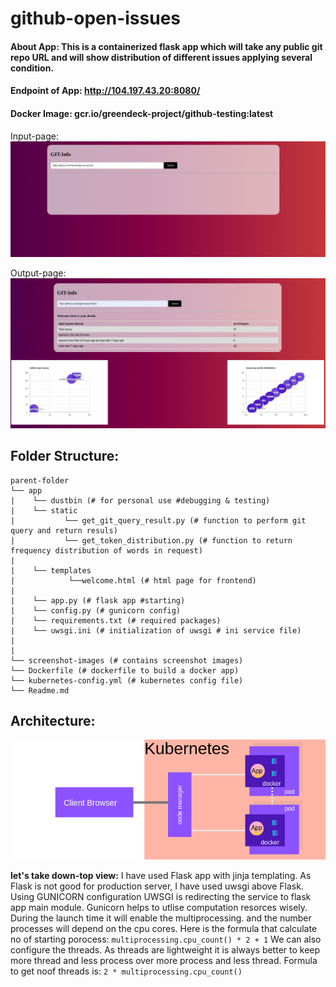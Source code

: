 # github-open-issues

#### **About App**: This is a containerized flask app which will take any public git repo URL and will show distribution of different issues applying several condition.

#### **Endpoint of App**: http://104.197.43.20:8080/
#### **Docker Image**: gcr.io/greendeck-project/github-testing:latest

Input-page: 
![#](screenshot_images/g_input.png "welcome page")

Output-page: 
![#](screenshot_images/g_output.png "result page")

## Folder Structure:
```
parent-folder
└── app
|    └── dustbin (# for personal use #debugging & testing)
|    └── static
|           └── get_git_query_result.py (# function to perform git query and return resuls)
|           └── get_token_distribution.py (# function to return frequency distribution of words in request)
|
|    └── templates
|            └──welcome.html (# html page for frontend)
|
|    └── app.py (# flask app #starting)
|    └── config.py (# gunicorn config)
|    └── requirements.txt (# required packages)
|    └── uwsgi.ini (# initialization of uwsgi # ini service file)
|
|
└── screenshot-images (# contains screenshot images)
└── Dockerfile (# dockerfile to build a docker app)
└── kubernetes-config.yml (# kubernetes config file)
└── Readme.md
```
## Architecture:
![#](screenshot_images/client_browser.png "result page")

**let's take down-top view:**
I have used Flask app with jinja templating. 
As Flask is not good for production server, I have used uwsgi above Flask.
Using GUNICORN configuration UWSGI is redirecting the service to flask app main module. Gunicorn helps to utlise computation resorces wisely. During the launch time it will enable the multiprocessing. and the number processes will depend on the cpu cores.
Here is the formula that calculate no of starting porocess: ```multiprocessing.cpu_count() * 2 + 1```
We can also configure the threads. As threads are lightweight it is always better to keep more thread and less process over more process and less thread. Formula to get noof threads is: ```2 * multiprocessing.cpu_count()```
